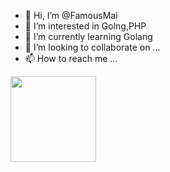 

- 👋 Hi, I’m @FamousMai
- 👀 I’m interested in Golng,PHP
- 🌱 I’m currently learning Golang
- 💞️ I’m looking to collaborate on ...
- 📫 How to reach me ...

<!---
FamousMai/FamousMai is a ✨ special ✨ repository because its `README.md` (this file) appears on your GitHub profile.
You can click the Preview link to take a look at your changes.
--->
<img align="" height="137px" src="https://github-readme-stats.vercel.app/api?username=famousmai&hide_title=true&hide_border=true&show_icons=true&include_all_commits=true&line_height=21&bg_color=0,EC6C6C,FFD479,FFFC79,73FA79&theme=graywhite&locale=cn" />


